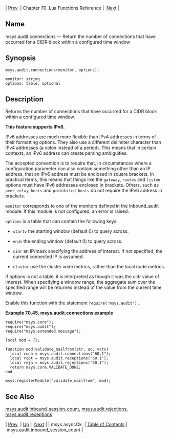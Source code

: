 | [Prev](lua.ref.msys.asyncOk)  | Chapter 70. Lua Functions Reference |  [Next](lua.ref.msys.audit.inbound_session_count) |

<a name="lua.ref.msys.audit.connections"></a>
## Name

msys.audit.connections — Return the number of connections that have occurred for a CIDR block within a configured time window

<a name="idp17229920"></a>
## Synopsis

`msys.audit.connections(monitor, options);`

```
monitor: string
options: table, optional
```
<a name="idp17232944"></a>
## Description

Returns the number of connections that have occurred for a CIDR block within a configured time window.

**This feature supports IPv6.**

IPv6 addresses are much more flexible than IPv4 addresses in terms of their formatting options. They also use a different delimiter character than IPv4 addresses (a colon instead of a period). This means that in certain contexts, an IPv6 address can create parsing ambiguities.

The accepted convention is to require that, in circumstances where a configuration parameter can also contain something other than an IP address, that an IPv6 address must be enclosed in square brackets. In practical terms, this means that things like the `gateway`, `routes` and `listen` options must have IPv6 addresses enclosed in brackets. Others, such as `peer`, `relay_hosts` and `prohibited_hosts` do not require the IPv6 address in brackets.

`monitor` corresponds to one of the monitors defined in the inbound_audit module. If this module is not configured, an error is raised.

`options` is a table that can contain the following keys:

*   `startv` the starting window (default 0) to query across.

*   `endv` the ending window (default 0) to query across.

*   `cidr` an IP/mask specifying the address of interest. If not specified, the current connected IP is assumed.

*   `cluster` use the cluster wide metrics, rather than the local node metrics.

If options is not a table, it is interpreted as though it was the cidr value of interest. When specifying a window range, the aggregate sum over the specified range will be returned instead of the value from the current time window.

Enable this function with the statement `require('msys.audit');`.

<a name="lua.ref.msys.audit.connections.example"></a>

**Example 70.45. msys.audit.connections example**

```
require("msys.core");
require("msys.audit");
require("msys.extended.message");

local mod = {};

function mod:validate_mailfrom(str, ac, vctx)
  local conn = msys.audit.connections("60,1");
  local rcpt = msys.audit.receptions("60,1");
  local rejn = msys.audit.rejections("60,1");
  return msys.core.VALIDATE_DONE;
end

msys.registerModule("validate_mailfrom", mod);
```

<a name="idp17252688"></a>
## See Also

[msys.audit.inbound_session_count](lua.ref.msys.audit.inbound_session_count "msys.audit.inbound_session_count"), [msys.audit.rejections](lua.ref.msys.audit.rejections "msys.audit.rejections"), [msys.audit.receptions](lua.ref.msys.audit.receptions "msys.audit.receptions")

| [Prev](lua.ref.msys.asyncOk)  | [Up](lua.function.details) |  [Next](lua.ref.msys.audit.inbound_session_count) |
| msys.asyncOk  | [Table of Contents](index) |  msys.audit.inbound_session_count |

